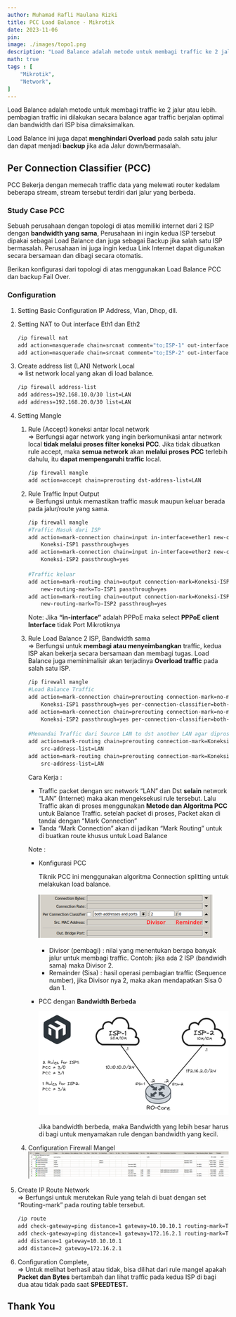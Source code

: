 ```yaml
---
author: Muhamad Rafli Maulana Rizki
title: PCC Load Balance - Mikrotik
date: 2023-11-06
pin: 
image: ./images/topo1.png
description: "Load Balance adalah metode untuk membagi traffic ke 2 jalur atau lebih. pembagian traffic ini dilakukan secara balance agar traffic berjalan optimal dan bandwidth dari ISP bisa dimaksimalkan."
math: true
tags : [
    "Mikrotik",
    "Network",
]
---
```


Load Balance adalah metode untuk membagi traffic ke 2 jalur atau lebih. pembagian traffic ini dilakukan secara balance agar traffic berjalan optimal dan bandwidth dari ISP bisa dimaksimalkan.

Load Balance ini juga dapat **menghindari Overload** pada salah satu jalur dan dapat menjadi **backup** jika ada Jalur down/bermasalah.

## Per Connection Classifier (PCC)

PCC Bekerja dengan memecah traffic data yang melewati router kedalam beberapa stream, stream tersebut terdiri dari jalur yang berbeda.

### Study Case PCC

Sebuah perusahaan dengan topologi di atas memiliki internet dari 2 ISP dengan **bandwidth yang sama**, Perusahaan ini ingin kedua ISP tersebut dipakai sebagai Load Balance dan juga sebagai Backup jika salah satu ISP bermasalah. 
Perusahaan ini juga ingin kedua Link Internet dapat digunakan secara bersamaan dan dibagi secara otomatis.

Berikan konfigurasi dari topologi di atas menggunakan Load Balance PCC dan backup Fail Over. 

### Configuration

1. Setting Basic Configuration IP Address, Vlan, Dhcp, dll.
2. Setting NAT to Out interface Eth1 dan Eth2
    
    ```bash
    /ip firewall nat
    add action=masquerade chain=srcnat comment="to;ISP-1" out-interface=ether1-ISP1
    add action=masquerade chain=srcnat comment="to;ISP-2" out-interface=ether2-ISP2
    ```
    
3. Create address list  (LAN) Network Local <br>
    ⇒ list network local yang akan di load balance.
    
    ```bash
    /ip firewall address-list
    add address=192.168.10.0/30 list=LAN
    add address=192.168.20.0/30 list=LAN
    ```
    
4. Setting Mangle
    1. Rule (Accept) koneksi antar local network <br>
    ⇒ Berfungsi agar network yang ingin berkomunikasi antar network local **tidak melalui proses filter koneksi PCC**. 
    Jika tidak dibuatkan rule accept, maka **semua network** akan **melalui proses PCC** terlebih dahulu, itu **dapat mempengaruhi traffic** local.
        
        ```bash
        /ip firewall mangle
        add action=accept chain=prerouting dst-address-list=LAN
        ```
        
    2. Rule Traffic Input Output <br>
    ⇒ Berfungsi untuk memastikan traffic masuk maupun keluar berada pada jalur/route yang sama.
        
        ```bash
        /ip firewall mangle
        #Traffic Masuk dari ISP
        add action=mark-connection chain=input in-interface=ether1 new-connection-mark=\
            Koneksi-ISP1 passthrough=yes
        add action=mark-connection chain=input in-interface=ether2 new-connection-mark=\
            Koneksi-ISP2 passthrough=yes
        
        #Traffic keluar
        add action=mark-routing chain=output connection-mark=Koneksi-ISP1 \
            new-routing-mark=To-ISP1 passthrough=yes
        add action=mark-routing chain=output connection-mark=Koneksi-ISP2 \
            new-routing-mark=To-ISP2 passthrough=yes
        ```
        
        Note: Jika **“in-interface”** adalah PPPoE maka select **PPPoE client Interface** tidak Port Mikrotiknya
        
    3. Rule Load Balance 2 ISP, Bandwidth sama <br>
    ⇒ Berfungsi untuk **membagi atau menyeimbangkan** traffic, kedua ISP akan bekerja secara bersamaan dan membagi tugas. Load Balance juga meminimalisir akan terjadinya **Overload traffic** pada salah satu ISP. 
        
        ```bash
        /ip firewall mangle
        #Load Balance Traffic
        add action=mark-connection chain=prerouting connection-mark=no-mark dst-address-list=!LAN dst-address-type="" new-connection-mark=\
            Koneksi-ISP1 passthrough=yes per-connection-classifier=both-addresses-and-ports:2/0 src-address-list=LAN
        add action=mark-connection chain=prerouting connection-mark=no-mark dst-address-list=!LAN dst-address-type="" new-connection-mark=\
            Koneksi-ISP2 passthrough=yes per-connection-classifier=both-addresses-and-ports:2/1 src-address-list=LAN
        
        #Menandai Traffic dari Source LAN to dst another LAN agar diproses melalui PCC
        add action=mark-routing chain=prerouting connection-mark=Koneksi-ISP1 dst-address-list=!LAN new-routing-mark=To-ISP1 passthrough=yes \
            src-address-list=LAN
        add action=mark-routing chain=prerouting connection-mark=Koneksi-ISP2 dst-address-list=!LAN new-routing-mark=To-ISP2 passthrough=yes \
            src-address-list=LAN
        ```
        
        Cara Kerja :
        
        - Traffic packet dengan src network “LAN” dan Dst **selain** network “LAN” (Internet) maka akan mengeksekusi rule tersebut. Lalu Traffic akan di proses menggunakan **Metode dan Algoritma PCC** untuk Balance Traffic.
        setelah packet di proses, Packet akan di tandai dengan “Mark Connection”
        - Tanda “Mark Connection” akan di jadikan “Mark Routing” untuk di buatkan route khusus untuk Load Balance
        
        Note :
        
        - Konfigurasi PCC
            
            Tiknik PCC ini menggunakan algoritma Connection splitting untuk melakukan load balance.
            
            ![pcc.png](./images/pcc.png)
            
            - Divisor (pembagi) : nilai yang menentukan berapa banyak jalur untuk membagi traffic. Contoh: jika ada 2 ISP (bandwidh sama) maka Divisor 2.
            - Remainder (Sisa) : hasil operasi pembagian traffic (Sequence number), jika Divisor nya 2, maka akan mendapatkan Sisa 0 dan 1.
        - PCC dengan **Bandwidth Berbeda**
            
            ![topo2](./images/topo2.png)
            
            Jika bandwidth berbeda, maka Bandwidth yang lebih besar harus di bagi untuk menyamakan rule dengan bandwidth yang kecil.
            
        
    4. Configuration Firewall Mangel
        ![confpcc.png](./images/confpcc.png)
        
5. Create IP Route Network <br>
    ⇒ Berfungsi untuk merutekan Rule yang telah di buat dengan set “Routing-mark” pada routing table tersebut.
    
    ```bash
    /ip route
    add check-gateway=ping distance=1 gateway=10.10.10.1 routing-mark=To-ISP1
    add check-gateway=ping distance=1 gateway=172.16.2.1 routing-mark=To-ISP2
    add distance=1 gateway=10.10.10.1
    add distance=2 gateway=172.16.2.1
    ```
    
6. Configuration Complete, <br>
⇒ Untuk melihat berhasil atau tidak, bisa dilihat dari rule mangel apakah **Packet dan Bytes** bertambah dan lihat traffic pada kedua ISP di bagi dua atau tidak pada saat **SPEEDTEST.**

## Thank You